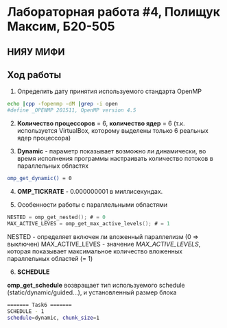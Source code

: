 # Лабораторная работа #4, Полищук Максим, Б20-505
## НИЯУ МИФИ

## Ход работы

1. Определить дату принятия используемого стандарта OpenMP

``` bash
echo |cpp -fopenmp -dM |grep -i open
#define _OPENMP 201511, OpenMP version 4.5
```

2. **Количество процессоров** = 6, **количество ядер** = 6 (т.к. используется VirtualBox, которому выделены только 6 реальных ядер процессора)

3. **Dynamic** - параметр показывает возможно ли динамически, во время исполнения программы настраивать количество потоков в параллельных областях
```bash
omp_get_dynamic() = 0
```

4. **OMP_TICKRATE** - 0.000000001 в миллисекундах.

5. Особенности работы с параллельными областями
```C
NESTED = omp_get_nested(); # = 0
MAX_ACTIVE_LEVES = omp_get_max_active_levels(); # = 1
```
NESTED - определяет включен ли вложенный параллелизм (0 => выключен)
MAX_ACTIVE_LEVES - значение *MAX_ACTIVE_LEVELS*, которая показывает максимальное количество вложенных параллельных областей (= 1)

6. **SCHEDULE**

**omp_get_schedule** возвращает тип используемого schedule (static/dynamic/guided...), и установленный размер блока
```bash
======= Task6 =======
SCHEDULE - 1
schedule=dynamic, chunk_size=1
```

